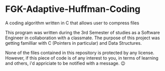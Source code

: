 # FGK-Adaptive-Huffman-Coding
A coding algorithm written in C that allows user to compress files

This program was written during the 3rd Semester of studies as a Software Engineer in collaboration with a classmate.
The purpose of this project was getting familliar with C (Pointers in particular) and Data Structures.

None of the files contained in this repository is protected by any license. However, if this piece of code is of any interest to you, in terms of learning and others, i'd appriciate to be notified with a message. :wink:
